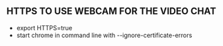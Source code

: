 ## HTTPS TO USE WEBCAM FOR THE VIDEO CHAT
* export HTTPS=true
* start chrome in command line with --ignore-certificate-errors
